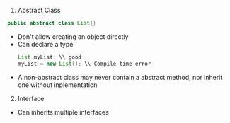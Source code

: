 1. Abstract Class
  ```java
  public abstract class List{}
  ```
  - Don't allow creating an object directly
  - Can declare a type
    ```java
    List myList; \\ good
    myList = new List(); \\ Compile-time error
    ```
  - A non-abstract class may never contain a abstract method, nor inherit one without inplementation

2. Interface
  - Can inherits multiple interfaces
